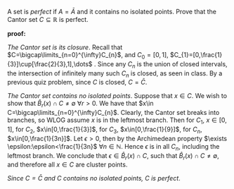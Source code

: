 A set is *perfect* if $A=\bar A$ and it contains no isolated points. Prove that the Cantor set $C\subseteq \mathbb{R}$ is perfect.

**proof:**

*The Cantor set is its closure*. Recall that $C=\bigcap\limits_{n=0}^{\infty}C_{n}$, and $C_{0}=[0,1]$, $C_{1}=[0,\frac{1}{3}]\cup[\frac{2}{3},1],\dots$ . Since any $C_{n}$ is the union of closed intervals, the intersection of infinitely many such $C_n$ is closed, as seen in class. By a previous quiz problem, since $C$ is closed, $C=\bar C$.

*The Cantor set contains no isolated points*. Suppose that $x\in C$. We wish to show that $\hat B_{r}(x)\cap C\ne\emptyset$ $\forall r>0$. We have that $x\in C=\bigcap\limits_{n=0}^{\infty}C_{n}$. Clearly, the Cantor set breaks into branches, so WLOG assume $x$ is in the leftmost branch. Then for $C_1$, $x\in[0,1]$, for $C_2$, $x\in[0,\frac{1}{3}]$, for $C_{3}$, $x\in[0,\frac{1}{9}]$, for $C_{n}$, $x\in[0,\frac{1}{3n}]$. Let $\epsilon>0$, then by the Archimedean property $\exists \epsilon:\epsilon<\frac{1}{3n}$ $\forall n\in\mathbb{N}$. Hence $\epsilon$ is in all $C_n$, including the leftmost branch. We conclude that $\epsilon\in\hat B_{r}(x)\cap C$, such that $\hat B_{r}(x)\cap C\ne\emptyset$, and therefore all $x\in C$ are cluster points.

*Since $C=\bar C$ and $C$ contains no isolated points, $C$ is perfect*.
